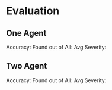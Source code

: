 
# Evaluation

## One Agent

Accuracy:
Found out of All:
Avg Severity:

## Two Agent

Accuracy:
Found out of All:
Avg Severity:

